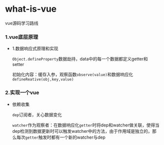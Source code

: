 # what-is-vue
vue源码学习路线

### 1.vue底层原理

- 1.数据响应式原理和实现

  `Object.defineProperty`数据劫持，data中的每一个数据都定义getter和setter

  初始化内容：缓存入参，观察函数`observe(value)`和数据响应化`defineReative(obj,key,value)`

### 2.实现一个vue

- 依赖收集

  `dep`订阅者，关心数据变化

  `watcher`作为观察者：在数据响应化`getter`时将dep和watcher做关联，使得当dep检测到数据更新时可以触发watcher中的方法，由于作用域是独立的，那么每次`getter`触发时都有一个新的watcher与dep

  